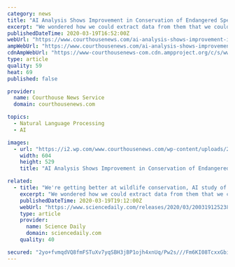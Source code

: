 ```yaml
---
category: news
title: "AI Analysis Shows Improvement in Conservation of Endangered Species"
excerpt: "We wondered how we could extract data from them that we could actually analyze, and so we turned to natural language processing.” The technique known as natural ... have been in use for over a decade in commercial settings, but we’re hoping to translate them into settings like ours to combat climate change or plastic pollution or to promote ..."
publishedDateTime: 2020-03-19T16:52:00Z
webUrl: "https://www.courthousenews.com/ai-analysis-shows-improvement-in-conservation-of-endangered-species/"
ampWebUrl: "https://www.courthousenews.com/ai-analysis-shows-improvement-in-conservation-of-endangered-species/amp/"
cdnAmpWebUrl: "https://www-courthousenews-com.cdn.ampproject.org/c/s/www.courthousenews.com/ai-analysis-shows-improvement-in-conservation-of-endangered-species/amp/"
type: article
quality: 59
heat: 69
published: false

provider:
  name: Courthouse News Service
  domain: courthousenews.com

topics:
  - Natural Language Processing
  - AI

images:
  - url: "https://i2.wp.com/www.courthousenews.com/wp-content/uploads/2018/07/sea-otter.jpg?fit=604%2C529&ssl=1"
    width: 604
    height: 529
    title: "AI Analysis Shows Improvement in Conservation of Endangered Species"

related:
  - title: "We're getting better at wildlife conservation, AI study of scientific abstracts suggests"
    excerpt: "We wondered how we could extract data from them that we could actually analyze, and so we turned to natural language processing.\" Natural language processing is ... \"Many of these techniques have been in use for over a decade in commercial settings, but we're hoping to translate them into settings like ours to combat climate change or plastic ..."
    publishedDateTime: 2020-03-19T19:12:00Z
    webUrl: "https://www.sciencedaily.com/releases/2020/03/200319125238.htm"
    type: article
    provider:
      name: Science Daily
      domain: sciencedaily.com
    quality: 40

secured: "2yo+fvmqdVQ8fmFSTuXv7yqSBH3jBP1ojh4xnUq/Pw2s///Fm6KI08TcxxGbikuk/pkGu0PU0+DPEuPou8wJ5NHvaDUFJ7Gp2VXwGUzvjSdANY2NYvJliieTTPtL8gp8EeKRsCs8Xrf2IchBUuYwFV/vkZ/HwgeXB2i+OPAoefLcfUNPjbov1l9y9nmFBJCh0KYgGAa4XplkID8lr4CjsJr4T0DnnC1JjxxaTSblFQJvYW7DlYntayM/i6UsABhmV/5nIEiZh0EXC/VVb401CpSa/9JWmKwEg12OZcKDtHmusna2WENsdsJvKS4y/yM4;szFJ+3NH8idwaQOc8Gm14g=="
---
```


